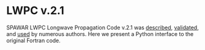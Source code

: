 # LWPC v.2.1

SPAWAR LWPC Longwave Propagation Code v.2.1 was 
[described](http://www.spawar.navy.mil/sti/publications/pubs/td/3030/td3030.pdf), 
[validated](https://agupubs.onlinelibrary.wiley.com/doi/abs/10.1029/2010JA016248), 
and 
[used](https://journals.ametsoc.org/doi/full/10.1175/JTECH-D-11-00174.1)
by numerous authors.
Here we present a Python interface to the original Fortran code.
